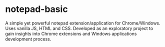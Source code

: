 # notepad-basic

A simple yet powerful notepad extension/application for Chrome/Windows. Uses vanilla JS, HTML and CSS. Developed as an exploratory project to gain insights into Chrome extensions and Windows applications development process.
